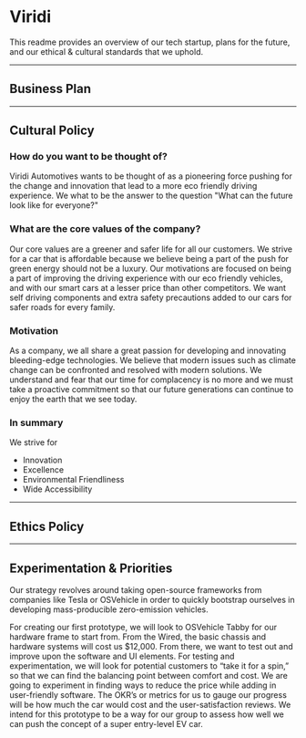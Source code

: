 # Viridi

This readme provides an overview of our tech startup, plans for the future, and our ethical & cultural standards that we uphold.

---

## Business Plan

---

## Cultural Policy

### How do you want to be thought of?
Viridi Automotives wants to be thought of as a pioneering force pushing for the change and innovation that lead to a more eco friendly driving experience. We what to be the answer to the question "What can the future look like for everyone?"

### What are the core values of the company?
Our core values are a greener and safer life for all our customers. We strive for a car that is affordable because we believe being a part of the push for green energy should not be a luxury. Our motivations are focused on being a part of improving the driving experience with our eco friendly vehicles, and with our smart cars at a lesser price than other competitors. We want self driving components and extra safety precautions added to our cars for safer roads for every family.

### Motivation
As a company, we all share a great passion for developing and innovating bleeding-edge technologies. We believe that modern issues such as climate change can be confronted and resolved with modern solutions. We understand and fear that our time for complacency is no more and we must take a proactive commitment so that our future generations can continue to enjoy the earth that we see today.

### In summary
We strive for
- Innovation
- Excellence
- Environmental Friendliness
- Wide Accessibility

---

## Ethics Policy

---

## Experimentation & Priorities

Our strategy revolves around taking open-source frameworks from companies like Tesla or OSVehicle in order to quickly bootstrap ourselves in developing mass-producible zero-emission vehicles. 

For creating our first prototype, we will look to OSVehicle Tabby for our hardware frame to start from. From the Wired, the basic chassis and hardware systems will cost us $12,000. From there, we want to test out and improve upon the software and UI elements. For testing and experimentation, we will look for potential customers to “take it for a spin,” so that we can find the balancing point between comfort and cost. We are going to experiment in finding ways to reduce the price while adding in user-friendly software. The OKR’s or metrics for us to gauge our progress will be how much the car would cost and the user-satisfaction reviews. We intend for this prototype to be a way for our group to assess how well we can push the concept of a super entry-level EV car. 


